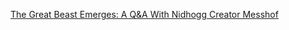 ---
layout: post
wordpress_id: 1673
wordpress_url: http://noesbueno.com/archives/1673
date: '2014-01-13 18:30:05 -0600'
date_gmt: '2014-01-13 23:30:05 -0600'
body: |
  <p><a href="http://venuspatrol.com/2014/01/beast-emerges-qa-nidhogg-creator-messhof/?utm_source=rss&utm_medium=rss&utm_campaign=beast-emerges-qa-nidhogg-creator-messhof">The Great Beast Emerges: A Q&A With Nidhogg Creator Messhof</a></p>
---
